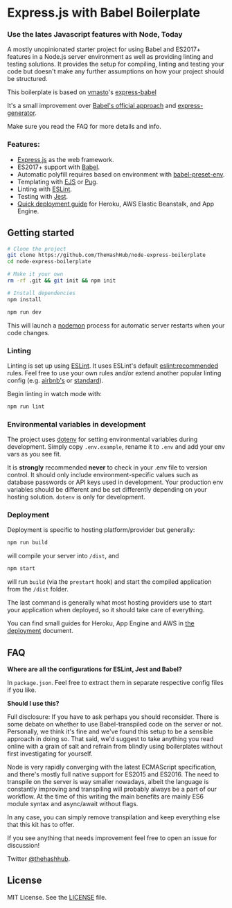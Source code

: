 # Express.js with Babel Boilerplate
### Use the lates Javascript features with Node, Today

A mostly unopinionated starter project for using Babel and ES2017+ features in a Node.js server environment as well as providing linting and testing solutions. It provides the setup for compiling, linting and testing your code but doesn't make any further assumptions on how your project should be structured.

This boilerplate is based on [vmasto](https://github.com/vmasto)'s [express-babel](https://github.com/vmasto/express-babel)

It's a small improvement over [Babel's official approach](https://github.com/babel/example-node-server) and [express-generator](https://expressjs.com/en/starter/generator.html).

Make sure you read the FAQ for more details and info.

### Features:
- [Express.js](https://expressjs.com/) as the web framework.
- ES2017+ support with [Babel](https://babeljs.io/).
- Automatic polyfill requires based on environment with [babel-preset-env](https://github.com/babel/babel-preset-env).
- Templating with [EJS](http://ejs.co/) or [Pug](https://pugjs.org).
- Linting with [ESLint](http://eslint.org/).
- Testing with [Jest](https://facebook.github.io/jest/).
- [Quick deployment guide](DEPLOYMENT.md) for Heroku, AWS Elastic Beanstalk, and App Engine.

## Getting started

```sh
# Clone the project
git clone https://github.com/TheHashHub/node-express-boilerplate
cd node-express-boilerplate

# Make it your own
rm -rf .git && git init && npm init

# Install dependencies
npm install

```


```sh
npm run dev
```

This will launch a [nodemon](https://nodemon.io/) process for automatic server restarts when your code changes.

### Linting

Linting is set up using [ESLint](http://eslint.org/). It uses ESLint's default [eslint:recommended](https://github.com/eslint/eslint/blob/master/conf/eslint.json) rules. Feel free to use your own rules and/or extend another popular linting config (e.g. [airbnb's](https://www.npmjs.com/package/eslint-config-airbnb) or [standard](https://github.com/feross/eslint-config-standard)).

Begin linting in watch mode with:

```sh
npm run lint
```

### Environmental variables in development

The project uses [dotenv](https://www.npmjs.com/package/dotenv) for setting environmental variables during development. Simply copy `.env.example`, rename it to `.env` and add your env vars as you see fit. 

It is **strongly** recommended **never** to check in your .env file to version control. It should only include environment-specific values such as database passwords or API keys used in development. Your production env variables should be different and be set differently depending on your hosting solution. `dotenv` is only for development.

### Deployment

Deployment is specific to hosting platform/provider but generally:

```sh
npm run build
```

will compile your server into `/dist`, and 

```sh
npm start
```

will run `build` (via the `prestart` hook) and start the compiled application from the `/dist` folder.

The last command is generally what most hosting providers use to start your application when deployed, so it should take care of everything.

You can find small guides for Heroku, App Engine and AWS in [the deployment](DEPLOYMENT.md) document.

## FAQ

**Where are all the configurations for ESLint, Jest and Babel?**

In `package.json`. Feel free to extract them in separate respective config files if you like.

**Should I use this?**

Full disclosure: If you have to ask perhaps you should reconsider. There is some debate on whether to use Babel-transpiled code on the server or not. Personally, we think it's fine and we've found this setup to be a sensible approach in doing so. That said, we'd suggest to take anything you read online with a grain of salt and refrain from blindly using boilerplates without first investigating for yourself.

Node is very rapidly converging with the latest ECMAScript specification, and there's mostly full native support for ES2015 and ES2016. The need to transpile on the server is way smaller nowadays, albeit the language is constantly improving and transpiling will probably always be a part of our workflow. At the time of this writing the main benefits are mainly ES6 module syntax and async/await without flags.

In any case, you can simply remove transpilation and keep everything else that this kit has to offer.

If you see anything that needs improvement feel free to open an issue for discussion!

Twitter [@thehashhub](https://twitter.com/thehashhub).

## License
MIT License. See the [LICENSE](LICENSE) file.
